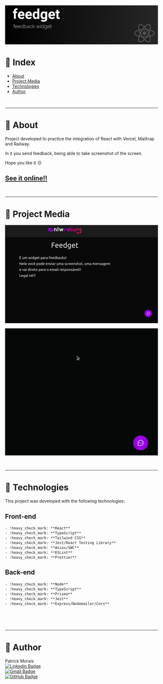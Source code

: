 ![banner](assets/image2.png)
<br />

# :pushpin: Index
- [About](#monocle_face-about)
- [Project Media](#camera_flash-project-media)
- [Technologies](#rocket-technologies)
- [Author](#closed_book-author)
<br />

---

# :monocle_face: About
Project developed to practice the integration of React with Vercel, Mailtrap and Railway.

In it you send feedback, being able to take screenshot of the screen.

Hope you like it :D

## [See it online!!](https://feedget-two-swart.vercel.app/)
<br />

---

# :camera_flash: Project Media
![Imagem do projeto](assets/image.png)

![Imagem do projeto](assets/feedget.gif)

<br />

---

# :rocket: Technologies
This project was developed with the following technologies: <br>

  ## Front-end
    - :heavy_check_mark: **React**
    - :heavy_check_mark: **TypeScript**
    - :heavy_check_mark: **Tailwind CSS**
    - :heavy_check_mark: **Jest/React Testing Library**
    - :heavy_check_mark: **Axios/SWC**
    - :heavy_check_mark: **ESLint**
    - :heavy_check_mark: **Prettier**

  ## Back-end
    - :heavy_check_mark: **Node**
    - :heavy_check_mark: **TypeScript**
    - :heavy_check_mark: **Prisma**
    - :heavy_check_mark: **Jest**
    - :heavy_check_mark: **Express/Nodemailer/Cors**
<br><br>
<br />

---

# :closed_book: Author
Patrick Morais <br>
[![Linkedin Badge](https://img.shields.io/badge/-Linkedin-6633cc?style=flat-square&logo=Linkedin&logoColor=white&link=https://www.linkedin.com/in/patrick-morais/)](https://www.linkedin.com/in/patrick-morais/)<br>
[![Gmail Badge](https://img.shields.io/badge/-ppternunes@gmail.com-6633cc?style=flat-square&logo=Gmail&logoColor=white&link=mailto:ppternunes@gmail.com)](mailto:ppternunes@gmail.com)<br>
[![GitHub Badge](https://img.shields.io/badge/-Patrick%20Morais-6633cc?style=flat-square&logo=github&logoColor=white)](https://www.github.com/patrickmoraisn/)